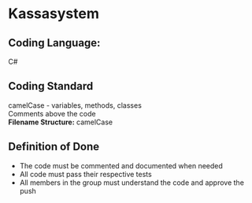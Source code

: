 # Kassasystem

## Coding Language:
C#
    
## Coding Standard
camelCase - variables, methods, classes <br>
Comments above the code <br>
**Filename Structure:** camelCase
    
## Definition of Done
- The code must be commented and documented when needed
- All code must pass their respective tests
- All members in the group must understand the code and approve the push
